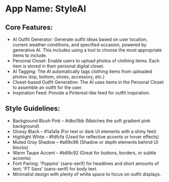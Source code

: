 # **App Name**: StyleAI

## Core Features:

- AI Outfit Generator: Generate outfit ideas based on user location, current weather conditions, and specified occasion, powered by generative AI. This includes using a tool to choose the most appropriate items to include.
- Personal Closet: Enable users to upload photos of clothing items. Each item is stored in their personal digital closet.
- AI Tagging: The AI automatically tags clothing items from uploaded photos (top, bottom, shoes, accessory, etc.)
- Closet-based Outfit Generation: The AI uses items in the Personal Closet to assemble an outfit for the user.
- Inspiration Feed: Provide a Pinterest-like feed for outfit inspiration.

## Style Guidelines:

- Background Blush Pink – #dbc0bb (Matches the soft gradient pink background)
- Glossy Black – #1a1a1a (For text or dark UI elements with a shiny feel)
- Highlight White – #fdfcfa (Used for reflective accents or hover effects)
- Muted Gray Shadow – #a69c98 (Shadow or depth elements behind UI blocks)
- Warm Taupe Accent – #b89c92 (Great for buttons, borders, or subtle accents)
- Font Pairing: 'Poppins' (sans-serif) for headlines and short amounts of text; 'PT Sans' (sans-serif) for body text.
- Minimalist design with plenty of white space to focus on outfit displays.